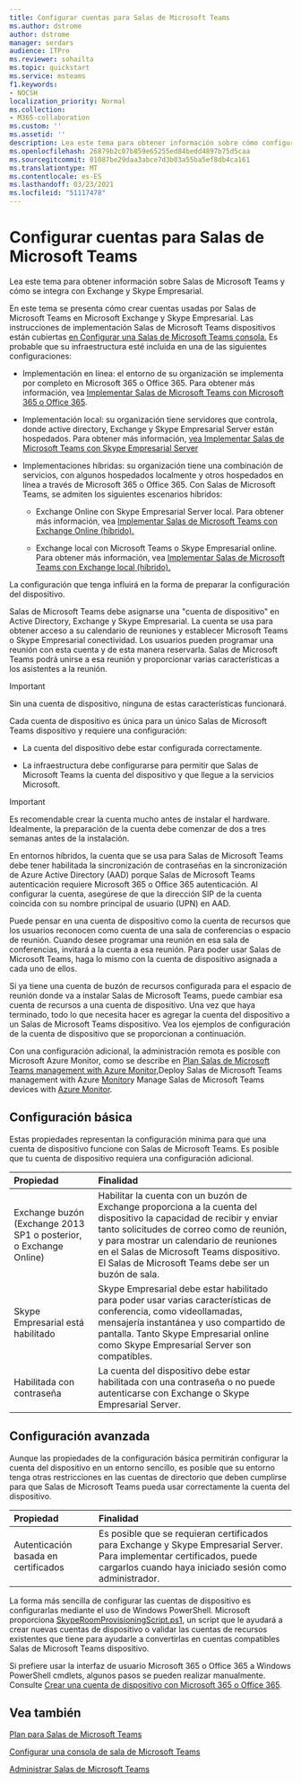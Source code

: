 ```yaml
---
title: Configurar cuentas para Salas de Microsoft Teams
ms.author: dstrome
author: dstrome
manager: serdars
audience: ITPro
ms.reviewer: sohailta
ms.topic: quickstart
ms.service: msteams
f1.keywords:
- NOCSH
localization_priority: Normal
ms.collection:
- M365-collaboration
ms.custom: ''
ms.assetid: ''
description: Lea este tema para obtener información sobre cómo configurar cuentas para Salas de Microsoft Teams en Exchange y Skype Empresarial.
ms.openlocfilehash: 26879b2c07b859e65255ed84bedd4897b75d5caa
ms.sourcegitcommit: 01087be29daa3abce7d3b03a55ba5ef8db4ca161
ms.translationtype: MT
ms.contentlocale: es-ES
ms.lasthandoff: 03/23/2021
ms.locfileid: "51117478"
---
```

# <a name="configure-accounts-for-microsoft-teams-rooms"></a>Configurar cuentas para Salas de Microsoft Teams
 
Lea este tema para obtener información sobre Salas de Microsoft Teams y cómo se integra con Exchange y Skype Empresarial.
  
En este tema se presenta cómo crear cuentas usadas por Salas de Microsoft Teams en Microsoft Exchange y Skype Empresarial. Las instrucciones de implementación Salas de Microsoft Teams dispositivos están cubiertas [en Configurar una Salas de Microsoft Teams consola.](console.md) Es probable que su infraestructura esté incluida en una de las siguientes configuraciones:
  
- Implementación en línea: el entorno de su organización se implementa por completo en Microsoft 365 o Office 365. Para obtener más información, vea [Implementar Salas de Microsoft Teams con Microsoft 365 o Office 365](with-office-365.md).
    
- Implementación local: su organización tiene servidores que controla, donde active directory, Exchange y Skype Empresarial Server están hospedados. Para obtener más información, [vea Implementar Salas de Microsoft Teams con Skype Empresarial Server](with-skype-for-business-server-2015.md)
    
- Implementaciones híbridas: su organización tiene una combinación de servicios, con algunos hospedados localmente y otros hospedados en línea a través de Microsoft 365 o Office 365. Con Salas de Microsoft Teams, se admiten los siguientes escenarios híbridos:
    
  - Exchange Online con Skype Empresarial Server local. Para obtener más información, vea [Implementar Salas de Microsoft Teams con Exchange Online (híbrido).](with-exchange-online.md)
    
  - Exchange local con Microsoft Teams o Skype Empresarial online. Para obtener más información, vea [Implementar Salas de Microsoft Teams con Exchange local (híbrido).](with-exchange-on-premises.md)
    
La configuración que tenga influirá en la forma de preparar la configuración del dispositivo.
  
Salas de Microsoft Teams debe asignarse una "cuenta de dispositivo" en Active Directory, Exchange y Skype Empresarial. La cuenta se usa para obtener acceso a su calendario de reuniones y establecer Microsoft Teams o Skype Empresarial conectividad. Los usuarios pueden programar una reunión con esta cuenta y de esta manera reservarla. Salas de Microsoft Teams podrá unirse a esa reunión y proporcionar varias características a los asistentes a la reunión.
  
> [!IMPORTANT]
> Sin una cuenta de dispositivo, ninguna de estas características funcionará. 
  
Cada cuenta de dispositivo es única para un único Salas de Microsoft Teams dispositivo y requiere una configuración:
  
- La cuenta del dispositivo debe estar configurada correctamente.
    
- La infraestructura debe configurarse para permitir que Salas de Microsoft Teams la cuenta del dispositivo y que llegue a la servicios Microsoft.
    
> [!IMPORTANT]
> Es recomendable crear la cuenta mucho antes de instalar el hardware. Idealmente, la preparación de la cuenta debe comenzar de dos a tres semanas antes de la instalación. 

En entornos híbridos, la cuenta que se usa para Salas de Microsoft Teams debe tener habilitada la sincronización de contraseñas en la sincronización de Azure Active Directory (AAD) porque Salas de Microsoft Teams autenticación requiere Microsoft 365 o Office 365 autenticación. Al configurar la cuenta, asegúrese de que la dirección SIP de la cuenta coincida con su nombre principal de usuario (UPN) en AAD. 
  
Puede pensar en una cuenta de dispositivo como la cuenta de recursos que los usuarios reconocen como cuenta de una sala de conferencias o espacio de reunión. Cuando desee programar una reunión en esa sala de conferencias, invitará a la cuenta a esa reunión. Para poder usar Salas de Microsoft Teams, haga lo mismo con la cuenta de dispositivo asignada a cada uno de ellos.
  
Si ya tiene una cuenta de buzón de recursos configurada para el espacio de reunión donde va a instalar Salas de Microsoft Teams, puede cambiar esa cuenta de recursos a una cuenta de dispositivo. Una vez que haya terminado, todo lo que necesita hacer es agregar la cuenta del dispositivo a un Salas de Microsoft Teams dispositivo. Vea los ejemplos de configuración de la cuenta de dispositivo que se proporcionan a continuación.
  
Con una configuración adicional, la administración remota es posible con Microsoft Azure Monitor, como se describe en [Plan Salas de Microsoft Teams management with Azure Monitor,](azure-monitor-plan.md)Deploy Salas de Microsoft Teams management with Azure [Monitor](azure-monitor-deploy.md)y Manage Salas de Microsoft Teams devices with [Azure Monitor](azure-monitor-manage.md). 
  
## <a name="basic-configuration"></a>Configuración básica

Estas propiedades representan la configuración mínima para que una cuenta de dispositivo funcione con Salas de Microsoft Teams. Es posible que tu cuenta de dispositivo requiera una configuración adicional.
  
|**Propiedad**|**Finalidad**|
|:-----|:-----|
|Exchange buzón (Exchange 2013 SP1 o posterior, o Exchange Online)  <br/> |Habilitar la cuenta con un buzón de Exchange proporciona a la cuenta del dispositivo la capacidad de recibir y enviar tanto solicitudes de correo como de reunión, y para mostrar un calendario de reuniones en el Salas de Microsoft Teams dispositivo. El Salas de Microsoft Teams debe ser un buzón de sala.  <br/> |
|Skype Empresarial está habilitado  <br/> |Skype Empresarial debe estar habilitado para poder usar varias características de conferencia, como videollamadas, mensajería instantánea y uso compartido de pantalla. Tanto Skype Empresarial online como Skype Empresarial Server son compatibles.  <br/> |
|Habilitada con contraseña  <br/> |La cuenta del dispositivo debe estar habilitada con una contraseña o no puede autenticarse con Exchange o Skype Empresarial Server.  <br/> |
   
## <a name="advanced-configuration"></a>Configuración avanzada

Aunque las propiedades de la configuración básica permitirán configurar la cuenta del dispositivo en un entorno sencillo, es posible que su entorno tenga otras restricciones en las cuentas de directorio que deben cumplirse para que Salas de Microsoft Teams pueda usar correctamente la cuenta del dispositivo.
  
|**Propiedad**|**Finalidad**|
|:-----|:-----|
|Autenticación basada en certificados  <br/> |Es posible que se requieran certificados para Exchange y Skype Empresarial Server. Para implementar certificados, puede cargarlos cuando haya iniciado sesión como administrador.  <br/> |
   
La forma más sencilla de configurar las cuentas de dispositivo es configurarlas mediante el uso de Windows PowerShell. Microsoft proporciona [SkypeRoomProvisioningScript.ps1](https://go.microsoft.com/fwlink/?linkid=870105), un script que le ayudará a crear nuevas cuentas de dispositivo o validar las cuentas de recursos existentes que tiene para ayudarle a convertirlas en cuentas compatibles Salas de Microsoft Teams dispositivo.
  
Si prefiere usar la interfaz de usuario Microsoft 365 o Office 365 a Windows PowerShell cmdlets, algunos pasos se pueden realizar manualmente. Consulte [Crear una cuenta de dispositivo con Microsoft 365 o Office 365](/surface-hub/create-a-device-account-using-office-365).
  
## <a name="see-also"></a>Vea también

[Plan para Salas de Microsoft Teams](rooms-plan.md)
  
[Configurar una consola de sala de Microsoft Teams](console.md)
  
[Administrar Salas de Microsoft Teams](rooms-manage.md)